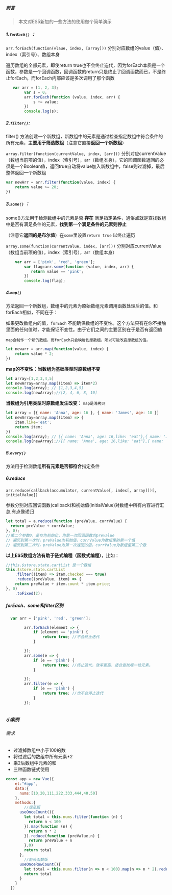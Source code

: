 ##### 前言

> 本文对ES5新加的一些方法的使用做个简单演示

##### 1.`forEach()` ：

 `arr.forEach(function(vlaue, index, [array]))` 分别对应数组的value（值）、index（索引号）、数组本身

遍历数组的全部元素，即使return true也不会终止迭代，因为forEach本质是一个函数，参数是一个回调函数，回调函数的return只是终止了回调函数而已，不是终止forEach，而forEach内部应该是多次调用了那个函数

```js
   var arr = [1, 2, 3];
        var s = 0;
        arr.forEach(function (value, index, arr) {
            s += value;
        })
        console.log(s);
```

##### 2.`filter()`: 

filter() 方法创建一个新数组，新数组中的元素是通过检查指定数组中符合条件的所有元素，主**要用于筛选数组**（注意它直接**返回一个新数组**）

`array.filter(function(currentValue, index, [arr]))` 分别对应currentValue（数组当前项的值），index（索引号），arr（数组本身），它的回调函数返回的必须是一个Boolean值，返回true自动将value加入新数组中，false则过滤掉，最后整体返回一个新数组


```js
var newArr = arr.filter(function(value, index) {
    return value >= 20;
})
```

##### 3.`some()` ：

some()方法用于检测数组中的元素是否 **存在** 满足指定条件，通俗点就是查找数组中是否有满足条件的元素，**找到第一个满足条件的元素则停止**

（注意它**返回的是布尔值**）在`some`里设置`return true` 以终止遍历

`array.some(function(currentValue, index, [arr]))` 分别对应currentValue（数组当前项的值），index（索引号），arr（数组本身）

```js
    var arr = ['pink', 'red', 'green'];
        var flag=arr.some(function (value, index, arr) {
           return value == 'pink';
        })
        console.log(flag);
```

##### 4.`map()` 

方法返回一个新数组，数组中的元素为原始数组元素调用函数处理后的值。和forEach相似，不同在于：

 如果更改数组内的值，`forEach` 不能确保数组的不变性。这个方法只有在你不接触里面的任何值时，才能保证不变性。由于它们之间的主要区别在于是否有返回值

`map会制作一个新的数组，而forEach只会映射到原数组，所以可能改变原数组的值。`

```js
let newarr = arr.map(function(value, index) {
    return value * 2;
})
```

**map的不变性：当数组为基础类型时原数组不变**

```js
let array=[1,2,3,4,5]
let newArray=array.map((item) => item*2)
console.log(array); // [1,2,3,4,5]
console.log(newArray);//[2, 4, 6, 8, 10]
```

**当数组为引用类型时原数组发生改变：** `map是浅拷贝`

```js
let array = [{ name: 'Anna', age: 16 }, { name: 'James', age: 18 }]
let newArray=array.map((item) => {
    item.like='eat';
    return item;
})
console.log(array); // [{ name: 'Anna', age: 16,like: "eat"},{ name: 'James', age: 18,like: "eat"}]
console.log(newArray);//[{ name: 'Anna', age: 16,like: "eat"},{ name: 'James', age: 18,like: "eat"}]
```

##### 5.`every()` 

方法用于检测数组**所有元素是否都符合**指定条件

##### 6.reduce

`arr.reduce(callback(accumulator, currentValue[, index[, array]])[, initialValue])`

参数分别对应回调函数(callback)和初始值(initialValue)对数组中所有内容进行汇总,有点像递归

```js
let total = a.reduce(function (preValue, currValue) {
  return preValue + currValue;
}, 0);
//第二个参数0，是作为初始化，为第一次回调函数的prevalue
// 遍历到第一次时，preValue为初始值，currValue为数组里的第一个值
// 遍历到第二次时，preValue为第一次返回的值，currValue为数组里第二个数
```

**以上ES5数组方法有助于链式编程（函数式编程）**，比如：

```js
//this.$store.state.cartList 是一个数组
this.$store.state.cartList
    .filter((item) => item.checked === true)
    .reduce((preValue, item) => {
    return preValue + item.count * item.price;
}, 0)
    .toFixed(2);
```



##### forEach、some和filter区别

```js
  var arr = ['pink', 'red', 'green'];

        arr.forEach(element => {
            if (element == 'pink') {
                return true; //不会终止迭代
            }

        });
        arr.some(e => {
            if (e == 'pink') {
                return true; //终止迭代，效率更高，适合查找唯一性元素。
            }

        });
        arr.filter(e => {
            if (e == 'pink') {
                return true; //也不会停止迭代
            }
        });
     
```



##### 小案例

###### 需求

- 过滤掉数组中小于100的数
- 将过滤后的数组中所有元素*2
- 乘2后数组中元素的和
- 三种函数链式使用

```js
const app = new Vue({
    el:"#app",
    data:{
      nums:[10,20,111,222,333,444,40,50]
    },
    methods:{
        //规范版
      useOnceCount(){
        let total = this.nums.filter(function (n) {
          return n < 100
        }).map(function (n) {
          return n * 2
        }).reduce(function (preValue,n) {
          return preValue + n
        },0)
        return total
      },
        //箭头函数版
      useOnceRowCount(){
        let total = this.nums.filter(n => n < 100).map(n => n * 2).reduce((preValue,n) => preValue+n)
        return total
      }
    }
  })

```

